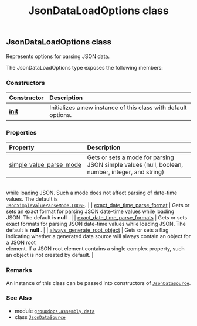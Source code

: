 ﻿---
title: JsonDataLoadOptions class
second_title: GroupDocs.Assembly for Python via .NET API References
description: 
type: docs
url: /python-net/groupdocs.assembly.data/jsondataloadoptions/
is_root: false
weight: 130
---

## JsonDataLoadOptions class

Represents options for parsing JSON data.



The JsonDataLoadOptions type exposes the following members:

### Constructors
| Constructor | Description |
| :- | :- |
| [__init__](/assembly/python-net/groupdocs.assembly.data/jsondataloadoptions/__init__/#) | Initializes a new instance of this class with default options. |


### Properties
| Property | Description |
| :- | :- |
| [simple_value_parse_mode](/assembly/python-net/groupdocs.assembly.data/jsondataloadoptions/simple_value_parse_mode) | Gets or sets a mode for parsing JSON simple values (null, boolean, number, integer, and string) <br/>while loading JSON. Such a mode does not affect parsing of date-time values. The default is <br/>[`JsonSimpleValueParseMode.LOOSE`](/assembly/python-net/groupdocs.assembly.data/jsonsimplevalueparsemode#LOOSE). |
| [exact_date_time_parse_format](/assembly/python-net/groupdocs.assembly.data/jsondataloadoptions/exact_date_time_parse_format) | Gets or sets an exact format for parsing JSON date-time values while loading JSON. The default is **null** . |
| [exact_date_time_parse_formats](/assembly/python-net/groupdocs.assembly.data/jsondataloadoptions/exact_date_time_parse_formats) | Gets or sets exact formats for parsing JSON date-time values while loading JSON. The default is **null** . |
| [always_generate_root_object](/assembly/python-net/groupdocs.assembly.data/jsondataloadoptions/always_generate_root_object) | Gets or sets a flag indicating whether a generated data source will always contain an object for a JSON root<br/>element. If a JSON root element contains a single complex property, such an object is not created by default. |



### Remarks 


An instance of this class can be passed into constructors of [`JsonDataSource`](/assembly/python-net/groupdocs.assembly.data/jsondatasource).

### See Also
* module [`groupdocs.assembly.data`](..)
* class [`JsonDataSource`](/assembly/python-net/groupdocs.assembly.data/jsondatasource)
